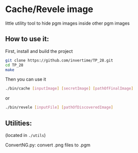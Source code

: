 # Cache/Revele image

little utility tool to hide pgm images inside other pgm images

## How to use it:

First, install and build the project

```bash
git clone https://github.com/invertime/TP_28.git
cd TP_28
make
```

Then you can use it

```bash
./bin/cache [inputImage] [secretImage] [pathOfFinalImage]
```

or

```bash
./bin/revele [inputFile] [pathOfDiscoveredImage]
```

## Utilities:

(located in `./utils`)

ConvertNG.py: convert .png files to .pgm
